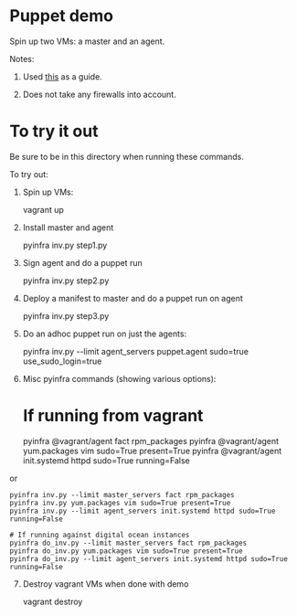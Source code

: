 # Puppet demo
Spin up two VMs: a master and an agent.

Notes:

1. Used [this](https://www.howtoforge.com/tutorial/centos-puppet-master-and-agent/) as
a guide.

2. Does not take any firewalls into account.

# To try it out

Be sure to be in this directory when running these commands.

To try out:

1. Spin up VMs:

    vagrant up

2. Install master and agent

    pyinfra inv.py step1.py

3. Sign agent and do a puppet run

    pyinfra inv.py step2.py

4. Deploy a manifest to master and do a puppet run on agent

    pyinfra inv.py step3.py

5. Do an adhoc puppet run on just the agents:

    pyinfra inv.py --limit agent_servers puppet.agent sudo=true use_sudo_login=true

6. Misc pyinfra commands (showing various options):

    # If running from vagrant
    pyinfra @vagrant/agent fact rpm_packages
    pyinfra @vagrant/agent yum.packages vim sudo=True present=True
    pyinfra @vagrant/agent init.systemd httpd sudo=True running=False

or

    pyinfra inv.py --limit master_servers fact rpm_packages
    pyinfra inv.py yum.packages vim sudo=True present=True
    pyinfra inv.py --limit agent_servers init.systemd httpd sudo=True running=False

    # If running against digital ocean instances
    pyinfra do_inv.py --limit master_servers fact rpm_packages
    pyinfra do_inv.py yum.packages vim sudo=True present=True
    pyinfra do_inv.py --limit agent_servers init.systemd httpd sudo=True running=False

7. Destroy vagrant VMs when done with demo

    vagrant destroy
